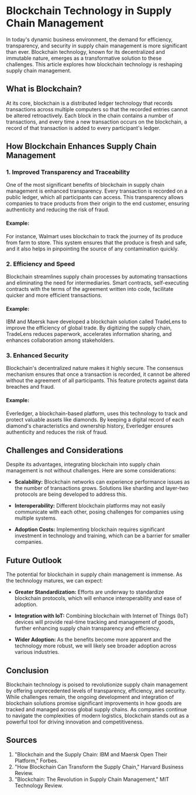 # Blockchain Technology in Supply Chain Management

In today's dynamic business environment, the demand for efficiency, transparency, and security in supply chain management is more significant than ever. Blockchain technology, known for its decentralized and immutable nature, emerges as a transformative solution to these challenges. This article explores how blockchain technology is reshaping supply chain management.

## What is Blockchain?

At its core, blockchain is a distributed ledger technology that records transactions across multiple computers so that the recorded entries cannot be altered retroactively. Each block in the chain contains a number of transactions, and every time a new transaction occurs on the blockchain, a record of that transaction is added to every participant's ledger.

## How Blockchain Enhances Supply Chain Management

### 1. Improved Transparency and Traceability

One of the most significant benefits of blockchain in supply chain management is enhanced transparency. Every transaction is recorded on a public ledger, which all participants can access. This transparency allows companies to trace products from their origin to the end customer, ensuring authenticity and reducing the risk of fraud.

#### Example:
For instance, Walmart uses blockchain to track the journey of its produce from farm to store. This system ensures that the produce is fresh and safe, and it also helps in pinpointing the source of any contamination quickly.

### 2. Efficiency and Speed

Blockchain streamlines supply chain processes by automating transactions and eliminating the need for intermediaries. Smart contracts, self-executing contracts with the terms of the agreement written into code, facilitate quicker and more efficient transactions.

#### Example:
IBM and Maersk have developed a blockchain solution called TradeLens to improve the efficiency of global trade. By digitizing the supply chain, TradeLens reduces paperwork, accelerates information sharing, and enhances collaboration among stakeholders.

### 3. Enhanced Security

Blockchain's decentralized nature makes it highly secure. The consensus mechanism ensures that once a transaction is recorded, it cannot be altered without the agreement of all participants. This feature protects against data breaches and fraud.

#### Example:
Everledger, a blockchain-based platform, uses this technology to track and protect valuable assets like diamonds. By keeping a digital record of each diamond's characteristics and ownership history, Everledger ensures authenticity and reduces the risk of fraud.

## Challenges and Considerations

Despite its advantages, integrating blockchain into supply chain management is not without challenges. Here are some considerations:

- **Scalability:** Blockchain networks can experience performance issues as the number of transactions grows. Solutions like sharding and layer-two protocols are being developed to address this.
  
- **Interoperability:** Different blockchain platforms may not easily communicate with each other, posing challenges for companies using multiple systems.
  
- **Adoption Costs:** Implementing blockchain requires significant investment in technology and training, which can be a barrier for smaller companies.

## Future Outlook

The potential for blockchain in supply chain management is immense. As the technology matures, we can expect:

- **Greater Standardization:** Efforts are underway to standardize blockchain protocols, which will enhance interoperability and ease of adoption.
  
- **Integration with IoT:** Combining blockchain with Internet of Things (IoT) devices will provide real-time tracking and management of goods, further enhancing supply chain transparency and efficiency.
  
- **Wider Adoption:** As the benefits become more apparent and the technology more robust, we will likely see broader adoption across various industries.

## Conclusion

Blockchain technology is poised to revolutionize supply chain management by offering unprecedented levels of transparency, efficiency, and security. While challenges remain, the ongoing development and integration of blockchain solutions promise significant improvements in how goods are tracked and managed across global supply chains. As companies continue to navigate the complexities of modern logistics, blockchain stands out as a powerful tool for driving innovation and competitiveness.

## Sources

1. "Blockchain and the Supply Chain: IBM and Maersk Open Their Platform," Forbes.
2. "How Blockchain Can Transform the Supply Chain," Harvard Business Review.
3. "Blockchain: The Revolution in Supply Chain Management," MIT Technology Review.